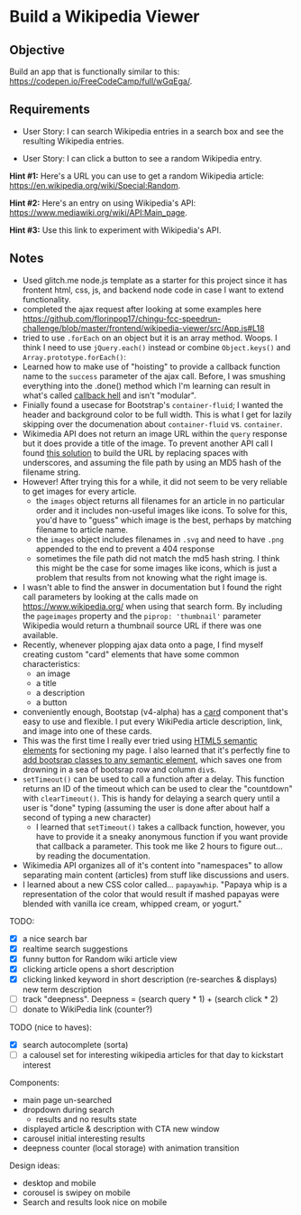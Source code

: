 # Build a Wikipedia Viewer

## Objective

Build an app that is functionally similar to this: https://codepen.io/FreeCodeCamp/full/wGqEga/.

## Requirements

* User Story: I can search Wikipedia entries in a search box and see the resulting Wikipedia entries.

* User Story: I can click a button to see a random Wikipedia entry.

**Hint #1:** Here's a URL you can use to get a random Wikipedia article: https://en.wikipedia.org/wiki/Special:Random.

**Hint #2:** Here's an entry on using Wikipedia's API: https://www.mediawiki.org/wiki/API:Main_page.

**Hint #3:** Use this link to experiment with Wikipedia's API.

## Notes

- Used glitch.me node.js template as a starter for this project since it has frontent html, css, js, and backend node code in case I want to extend functionality.
- completed the ajax request after looking at some examples here https://github.com/florinpop17/chingu-fcc-speedrun-challenge/blob/master/frontend/wikipedia-viewer/src/App.js#L18
- tried to use `.forEach` on an object but it is an array method. Woops. I think I need to use `jQuery.each()` instead or combine `Object.keys()` and `Array.prototype.forEach()`:
- Learned how to make use of "hoisting" to provide a callback function name to the `success` parameter of the ajax call. Before, I was smushing everything into the .done() method which I'm learning can result in what's called [callback hell](http://callbackhell.com/) and isn't "modular".
- Finially found a usecase for Bootstrap's `container-fluid`; I wanted the header and background color to be full width. This is what I get for lazily skipping over the documenation about `container-fluid` vs. `container`.
- Wikimedia API does not return an image URL within the `query` response but it does provide a title of the image. To prevent another API call I found [this solution](http://stackoverflow.com/questions/33689980/get-thumbnail-image-from-wikimedia-commons) to build the URL by replacing spaces with underscores, and assuming the file path by using an MD5 hash of the filename string.
- However! After trying this for a while, it did not seem to be very reliable to get images for every article.
	- the `images` object returns all filenames for an article in no particular order and it includes non-useful images like icons. To solve for this, you'd have to "guess" which image is the best, perhaps by matching filename to article name.
	- the `images` object includes filenames in `.svg` and need to have `.png` appended to the end to prevent a 404 response
	- sometimes the file path did not match the md5 hash string. I think this might be the case for some images like icons, which is just a problem that results from not knowing what the right image is.
- I wasn't able to find the answer in documentation but I found the right call parameters by looking at the calls made on https://www.wikipedia.org/ when using that search form. By including the `pageimages` property and the `piprop: 'thumbnail'` parameter Wikipedia would return a thumbnail source URL if there was one available.
- Recently, whenever plopping ajax data onto a page, I find myself creating custom "card" elements that have some common characteristics:
	- an image
	- a title	
	- a description
	- a button
- conveniently enough, Bootstap (v4-alpha) has a [card](https://v4-alpha.getbootstrap.com/components/card) component that's easy to use and flexible. I put every WikiPedia article description, link, and image into one of these cards.
- This was the first time I really ever tried using [HTML5 semantic elements](https://developer.mozilla.org/en-US/docs/Web/HTML/Element#Content_sectioning) for sectioning my page. I also learned that it's perfectly fine to [add bootsrap classes to any semantic element](http://stackoverflow.com/questions/22133639/bootstrap-and-html5-semantic-tags), which saves one from drowning in a sea of bootsrap row and column `div`s.
- `setTimeout()` can be used to call a function after a delay. This function returns an ID of the timeout which can be used to clear the "countdown" with `clearTimeout()`. This is handy for delaying a search query until a user is "done" typing (assuming the user is done after about half a second of typing a new character)
	- I learned that `setTimeout()` takes a callback function, however, you have to provide it a sneaky anonymous function if you want provide that callback a parameter. This took me like 2 hours to figure out... by reading the documentation.
- Wikimedia API organizes all of it's content into "namespaces" to allow separating main content (articles) from stuff like discussions and users.
- I learned about a new CSS color called... `papayawhip`. "Papaya whip is a representation of the color that would result if mashed papayas were blended with vanilla ice cream, whipped cream, or yogurt."

TODO:

- [X] a nice search bar
- [X] realtime search suggestions
- [X] funny button for Random wiki article view
- [X] clicking article opens a short description
- [X] clicking linked keyword in short description (re-searches & displays) new term description
- [ ] track "deepness". Deepness = (search query * 1) + (search click * 2)
- [ ] donate to WikiPedia link (counter?)

TODO (nice to haves):

- [X] search autocomplete (sorta)
- [ ] a calousel set for interesting wikipedia articles for that day to kickstart interest

Components:

- main page un-searched
- dropdown during search
  - results and no results state
- displayed article & description with CTA new window
- carousel initial interesting results
- deepness counter (local storage) with animation transition

Design ideas:

- desktop and mobile
- corousel is swipey on mobile
- Search and results look nice on mobile